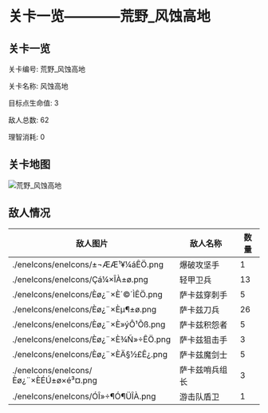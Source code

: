 # 关卡一览————荒野_风蚀高地


## 关卡一览

关卡编号: 荒野_风蚀高地

关卡名称: 风蚀高地

目标点生命值: 3

敌人总数: 62

理智消耗: 0


## 关卡地图
![荒野_风蚀高地](./oprMap/荒野_风蚀高地.png)

## 敌人情况

| 敌人图片 | 敌人名称 | 数量  |
|---------|-----|-----|
| ./eneIcons/eneIcons/±¬ÆÆ¹¥¼áÊÖ.png| 爆破攻坚手  |   1  |
| ./eneIcons/eneIcons/Çá¼×ÎÀ±ø.png| 轻甲卫兵  |   13  |
| ./eneIcons/eneIcons/Èø¿¨×È´©´ÌÊÖ.png| 萨卡兹穿刺手  |   5  |
| ./eneIcons/eneIcons/Èø¿¨×Èµ¶±ø.png| 萨卡兹刀兵  |   26  |
| ./eneIcons/eneIcons/Èø¿¨×È»ýÔ¹Õß.png| 萨卡兹积怨者  |   5  |
| ./eneIcons/eneIcons/Èø¿¨×È¾Ñ»÷ÊÖ.png| 萨卡兹狙击手  |   3  |
| ./eneIcons/eneIcons/Èø¿¨×ÈÄ§½£Ê¿.png| 萨卡兹魔剑士  |   5  |
| ./eneIcons/eneIcons/Èø¿¨×ÈÉÚ±ø×é³¤.png| 萨卡兹哨兵组长  |   3  |
| ./eneIcons/eneIcons/ÓÎ»÷¶Ó¶ÜÎÀ.png| 游击队盾卫  |   1  |
